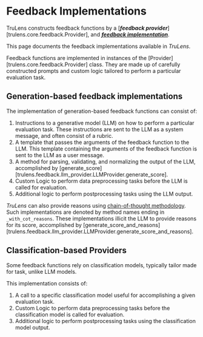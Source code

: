 # Feedback Implementations

TruLens constructs feedback functions by a [**_feedback
provider_**][trulens.core.feedback.Provider], and [**_feedback
implementation_**](../feedback_implementations/index.md).

This page documents the feedback implementations available in _TruLens_.

Feedback functions are implemented in instances of the
[Provider][trulens.core.feedback.Provider] class. They are made up of carefully
constructed prompts and custom logic tailored to perform a particular evaluation
task.

## Generation-based feedback implementations

The implementation of generation-based feedback functions can consist of:

1. Instructions to a generative model (LLM) on how to perform a particular
   evaluation task. These instructions are sent to the LLM as a system message,
   and often consist of a rubric.
2. A template that passes the arguments of the feedback function to the LLM.
   This template containing the arguments of the feedback function is sent to
   the LLM as a user message.
3. A method for parsing, validating, and normalizing the output of the LLM,
   accomplished by
   [generate_score][trulens.feedback.llm_provider.LLMProvider.generate_score].
4. Custom Logic to perform data preprocessing tasks before the LLM is called for
   evaluation.
5. Additional logic to perform postprocessing tasks using the LLM output.

_TruLens_ can also provide reasons using [chain-of-thought
methodology](https://arxiv.org/abs/2201.11903). Such implementations are denoted
by method names ending in `_with_cot_reasons`. These implementations illicit the
LLM to provide reasons for its score, accomplished by
[generate_score_and_reasons][trulens.feedback.llm_provider.LLMProvider.generate_score_and_reasons].

## Classification-based Providers

Some feedback functions rely on classification models, typically tailor made for
task, unlike LLM models.

This implementation consists of:

1. A call to a specific classification model useful for accomplishing a given
   evaluation task.
2. Custom Logic to perform data preprocessing tasks before the classification
   model is called for evaluation.
3. Additional logic to perform postprocessing tasks using the classification
   model output.
